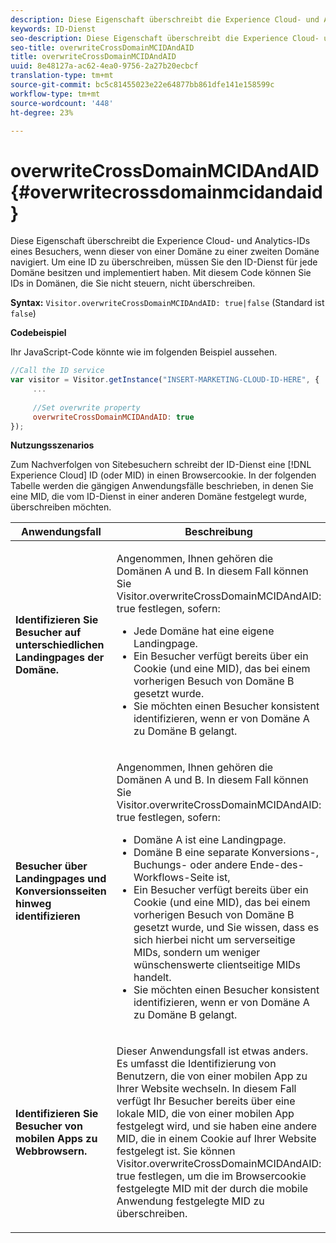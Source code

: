 ```yaml
---
description: Diese Eigenschaft überschreibt die Experience Cloud- und Analytics-IDs eines Besuchers, wenn dieser von einer Domäne zu einer zweiten Domäne navigiert. Um eine ID zu überschreiben, müssen Sie den ID-Dienst für jede Domäne besitzen und implementiert haben. Mit diesem Code können Sie IDs in Domänen, die Sie nicht steuern, nicht überschreiben.
keywords: ID-Dienst
seo-description: Diese Eigenschaft überschreibt die Experience Cloud- und Analytics-IDs eines Besuchers, wenn dieser von einer Domäne zu einer zweiten Domäne navigiert. Um eine ID zu überschreiben, müssen Sie den ID-Dienst für jede Domäne besitzen und implementiert haben. Mit diesem Code können Sie IDs in Domänen, die Sie nicht steuern, nicht überschreiben.
seo-title: overwriteCrossDomainMCIDAndAID
title: overwriteCrossDomainMCIDAndAID
uuid: 8e48127a-ac62-4ea0-9756-2a27b20ecbcf
translation-type: tm+mt
source-git-commit: bc5c81455023e22e64877bb861dfe141e158599c
workflow-type: tm+mt
source-wordcount: '448'
ht-degree: 23%

---
```



# overwriteCrossDomainMCIDAndAID{#overwritecrossdomainmcidandaid}

Diese Eigenschaft überschreibt die Experience Cloud- und Analytics-IDs eines Besuchers, wenn dieser von einer Domäne zu einer zweiten Domäne navigiert. Um eine ID zu überschreiben, müssen Sie den ID-Dienst für jede Domäne besitzen und implementiert haben. Mit diesem Code können Sie IDs in Domänen, die Sie nicht steuern, nicht überschreiben.

**Syntax:** `Visitor.overwriteCrossDomainMCIDAndAID: true|false` (Standard ist `false`)

**Codebeispiel**

Ihr JavaScript-Code könnte wie im folgenden Beispiel aussehen.

```js
//Call the ID service 
var visitor = Visitor.getInstance("INSERT-MARKETING-CLOUD-ID-HERE", { 
     ... 
 
     //Set overwrite property 
     overwriteCrossDomainMCIDAndAID: true 
}); 
```

**Nutzungsszenarios**

Zum Nachverfolgen von Sitebesuchern schreibt der ID-Dienst eine [!DNL Experience Cloud] ID (oder MID) in einen Browsercookie. In der folgenden Tabelle werden die gängigen Anwendungsfälle beschrieben, in denen Sie eine MID, die vom ID-Dienst in einer anderen Domäne festgelegt wurde, überschreiben möchten.

<table id="table_FC1AF6551D6646E0BF1C4FB7C1316EBB"> 
 <thead> 
  <tr> 
   <th colname="col1" class="entry"> Anwendungsfall </th> 
   <th colname="col2" class="entry"> Beschreibung </th> 
  </tr> 
 </thead>
 <tbody> 
  <tr> 
   <td colname="col1"> <p> <b>Identifizieren Sie Besucher auf unterschiedlichen Landingpages der Domäne.</b> </p> </td> 
   <td colname="col2"> <p>Angenommen, Ihnen gehören die Domänen A und B. In diesem Fall können Sie <span class="codeph">Visitor.overwriteCrossDomainMCIDAndAID: true</span> festlegen, sofern: </p> <p> 
     <ul id="ul_FB4704BFE7134F1688E34BF1A36627B7"> 
      <li id="li_FF71FD1FB9DD4702B675A140FAD2B481">Jede Domäne hat eine eigene Landingpage. </li> 
      <li id="li_78F75469D32D473B93148B46D35E67F1">Ein Besucher verfügt bereits über ein Cookie (und eine MID), das bei einem vorherigen Besuch von Domäne B gesetzt wurde. </li> 
      <li id="li_305CE5138EEB43D3BF9CE38D1E7FFA04">Sie möchten einen Besucher konsistent identifizieren, wenn er von Domäne A zu Domäne B gelangt. </li> 
     </ul> </p> </td> 
  </tr> 
  <tr> 
   <td colname="col1"> <p> <b>Besucher über Landingpages und Konversionsseiten hinweg identifizieren</b> </p> </td> 
   <td colname="col2"> <p>Angenommen, Ihnen gehören die Domänen A und B. In diesem Fall können Sie <span class="codeph">Visitor.overwriteCrossDomainMCIDAndAID: true</span> festlegen, sofern: </p> 
    <ul id="ul_7BEBFD523A2F47AFB6963536E43692D0"> 
     <li id="li_71586080489340E2A6C0B263F231E3DE">Domäne A ist eine Landingpage. </li> 
     <li id="li_4E3D3CB380EE4F1BAC4CD752194AE8DE">Domäne B eine separate Konversions-, Buchungs- oder andere Ende-des-Workflows-Seite ist, </li> 
     <li id="li_FB393B16CFAC4D2D9B2328EBA4573C1A">Ein Besucher verfügt bereits über ein Cookie (und eine MID), das bei einem vorherigen Besuch von Domäne B gesetzt wurde, und Sie wissen, dass es sich hierbei nicht um serverseitige MIDs, sondern um weniger wünschenswerte clientseitige MIDs handelt. </li> 
     <li id="li_36FC138530A4476A995C0F9FD73C41DE">Sie möchten einen Besucher konsistent identifizieren, wenn er von Domäne A zu Domäne B gelangt. </li> 
    </ul> </td> 
  </tr> 
  <tr> 
   <td colname="col1"> <p> <b>Identifizieren Sie Besucher von mobilen Apps zu Webbrowsern.</b> </p> </td> 
   <td colname="col2"> <p>Dieser Anwendungsfall ist etwas anders. Es umfasst die Identifizierung von Benutzern, die von einer mobilen App zu Ihrer Website wechseln. In diesem Fall verfügt Ihr Besucher bereits über eine lokale MID, die von einer mobilen App festgelegt wird, und sie haben eine andere MID, die in einem Cookie auf Ihrer Website festgelegt ist. Sie können <span class="codeph">Visitor.overwriteCrossDomainMCIDAndAID: true</span> festlegen, um die im Browsercookie festgelegte MID mit der durch die mobile Anwendung festgelegte MID zu überschreiben. </p> </td> 
  </tr> 
 </tbody> 
</table>

